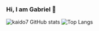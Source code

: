 ### Hi, I am Gabriel 👋


![kaido7 GitHub stats](https://github-readme-stats.vercel.app/api?username=kaido7&show_icons=true&theme=radical) ![Top Langs](https://github-readme-stats.vercel.app/api/top-langs/?username=kaido7&hide_progress=true)
